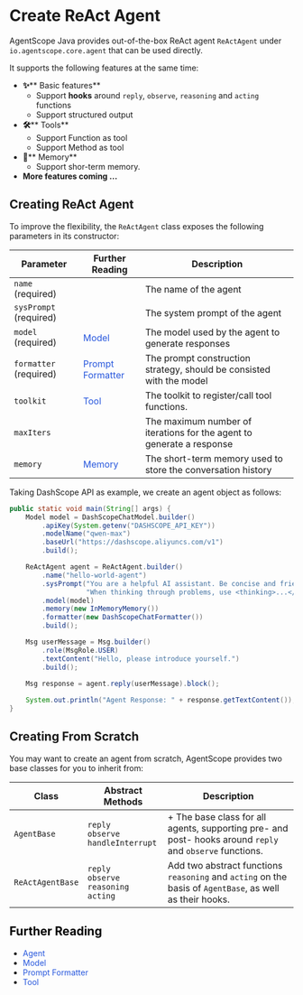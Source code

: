 # Create ReAct Agent
AgentScope Java provides out-of-the-box ReAct agent `ReActAgent` under `io.agentscope.core.agent` that can be used directly.

It supports the following features at the same time:

+ **✨**** Basic features**
    - Support **hooks** around `reply`, `observe`, `reasoning` and `acting` functions
    - Support structured output
+ **🛠️**** Tools**
    - Support Function as tool
    - Support Method as tool
+ **💾**** Memory**
    - Support shor-term memory.
+ **More features coming ...**

## Creating ReAct Agent
To improve the flexibility, the `ReActAgent` class exposes the following parameters in its constructor:

| Parameter | Further Reading | Description |
| --- | --- | --- |
| `name` (required) |  | The name of the agent |
| `sysPrompt` (required) |  | The system prompt of the agent |
| `model` (required) | <font style="color:rgb(39, 87, 221);">Model</font> | The model used by the agent to generate responses |
| `formatter` (required) | <font style="color:rgb(39, 87, 221);">Prompt Formatter</font> | The prompt construction strategy, should be consisted with the model |
| `toolkit` | <font style="color:rgb(39, 87, 221);">Tool</font> | The toolkit to register/call tool functions. |
| `maxIters` |  | The maximum number of iterations for the agent to generate a response |
| `memory` | <font style="color:rgb(39, 87, 221);">Memory</font> | The short-term memory used to store the conversation history |


Taking DashScope API as example, we create an agent object as follows:

```java
public static void main(String[] args) {
    Model model = DashScopeChatModel.builder()
        .apiKey(System.getenv("DASHSCOPE_API_KEY"))
        .modelName("qwen-max")
        .baseUrl("https://dashscope.aliyuncs.com/v1")
        .build();

    ReActAgent agent = ReActAgent.builder()
        .name("hello-world-agent")
        .sysPrompt("You are a helpful AI assistant. Be concise and friendly. " +
                   "When thinking through problems, use <thinking>...</thinking> tags to show your reasoning.")
        .model(model)
        .memory(new InMemoryMemory())
        .formatter(new DashScopeChatFormatter())
        .build();

    Msg userMessage = Msg.builder()
        .role(MsgRole.USER)
        .textContent("Hello, please introduce yourself.")
        .build();
    
    Msg response = agent.reply(userMessage).block();

    System.out.println("Agent Response: " + response.getTextContent());
}
```

## Creating From Scratch
You may want to create an agent from scratch, AgentScope provides two base classes for you to inherit from:

| Class | Abstract Methods | Description |
| --- | --- | --- |
| `AgentBase` | `reply`<br/>`observe`<br/>`handleInterrupt`<br/> | + The base class for all agents, supporting pre- and post- hooks around `reply` and `observe` functions.<br/> |
| `ReActAgentBase` | `reply`<br/>`observe`<br/>`reasoning`<br/>`acting` | Add two abstract functions `reasoning` and `acting` on the basis of `AgentBase`, as well as their hooks. |




## <font style="color:rgb(0, 0, 0);">Further Reading</font>
+ <font style="color:rgb(39, 87, 221);">Agent</font>
+ <font style="color:rgb(39, 87, 221);">Model</font>
+ <font style="color:rgb(39, 87, 221);">Prompt Formatter</font>
+ <font style="color:rgb(39, 87, 221);">Tool</font>

<font style="color:rgb(0, 0, 0);">  
</font>


